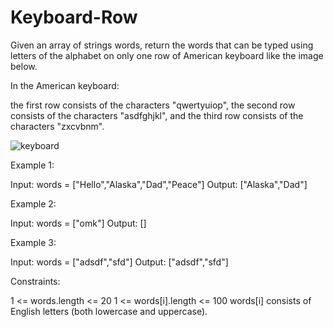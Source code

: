 # Keyboard-Row

Given an array of strings words, return the words that can be typed using letters of the alphabet on only one row of American keyboard like the image below.

In the American keyboard:

the first row consists of the characters "qwertyuiop",
the second row consists of the characters "asdfghjkl", and
the third row consists of the characters "zxcvbnm".

![keyboard](https://user-images.githubusercontent.com/88260025/215799129-32f252cf-015e-450e-8f30-2c6a39828520.png)

Example 1:

Input: words = ["Hello","Alaska","Dad","Peace"]
Output: ["Alaska","Dad"]

Example 2:

Input: words = ["omk"]
Output: []

Example 3:

Input: words = ["adsdf","sfd"]
Output: ["adsdf","sfd"]
 

Constraints:

1 <= words.length <= 20
1 <= words[i].length <= 100
words[i] consists of English letters (both lowercase and uppercase). 

